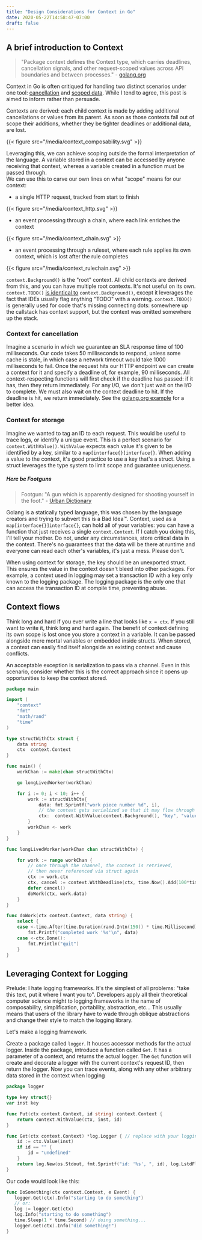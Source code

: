 ```yaml
---
title: "Design Considerations for Context in Go"
date: 2020-05-22T14:58:47-07:00
draft: false
---
```


## A brief introduction to Context
 > "Package context defines the Context type, which carries deadlines, cancellation signals, and other request-scoped values across API boundaries and between processes." - [golang.org](https://golang.org/pkg/context/)

Context in Go is often critiqued for handling two distinct scenarios under one tool: [cancellation][context is for cancellation] and [scoped data][context is not for cancellation]. 
While I tend to agree, this post is aimed to inform rather than persuade.

Contexts are derived: each child context is made by adding additional cancellations or values from its parent. 
As soon as those contexts fall out of scope their additions, whether they be tighter deadlines or additional data, are lost.

{{< figure src="/media/context_composability.svg" >}}

Leveraging this, we can achieve scoping outside the formal interpretation of the language. A variable stored in a context can be accessed by anyone receiving that context, whereas a variable created in a function must be passed through.  
We can use this to carve our own lines on what "scope" means for our context: 
- a single HTTP request, tracked from start to finish

{{< figure src="/media/context_http.svg" >}}

- an event processing through a chain, where each link enriches the context

{{< figure src="/media/context_chain.svg" >}}

- an event processing through a ruleset, where each rule applies its own context, which is lost after the rule completes

{{< figure src="/media/context_rulechain.svg" >}}

`context.Background()` is the "root" context.  All child contexts are derived from this, and you can have multiple root contexts.  It's not useful on its own.  
`context.TODO()` [is identical to][stdlib context todo and background] `context.Background()`, except it leverages the fact that IDEs usually flag anything "TODO" with a warning. 
`context.TODO()` is generally used for code that's missing connecting dots: somewhere up the callstack has context support, but the context was omitted somewhere up the stack.

[how to correctly use context in go]:https://medium.com/@cep21/how-to-correctly-use-context-context-in-go-1-7-8f2c0fafdf39
[context is for cancellation]:https://dave.cheney.net/2017/01/26/context-is-for-cancelation
[context is not for cancellation]:https://dave.cheney.net/2017/08/20/context-isnt-for-cancellation
[stdlib context todo and background]:https://golang.org/src/context/context.go#L200

### Context for cancellation
Imagine a scenario in which we guarantee an SLA response time of 100 milliseconds. 
Our code takes 50 milliseconds to respond, unless some cache is stale, in which case a network timeout would take 1000 milliseconds to fail.
Once the request hits our HTTP endpoint we can create a context for it and specify a deadline of, for example, 90 milliseconds. 
All context-respecting functions will first check if the deadline has passed: if it has, then they return immediately. 
For any I/O, we don't just wait on the I/O to complete.  We must also wait on the context deadline to hit.  If the deadline is hit, we return immediately.
See the [golang.org example][deadline example] for a better idea.

[deadline example]:https://golang.org/src/context/example_test.go#L57

### Context for storage
Imagine we wanted to tag an ID to each request.  This would be useful to trace logs, or identify a unique event. 
This is a perfect scenario for `context.WithValue()`. 
`WithValue` expects each value it's given to be identified by a key, similar to a `map[interface{}]interface{}`.
When adding a value to the context, it's good practice to use a key that's a struct. 
Using a struct leverages the type system to limit scope and guarantee uniqueness.

##### Here be Footguns
> Footgun: "A gun which is apparently designed for shooting yourself in the foot." - [Urban Dictionary](https://www.urbandictionary.com/define.php?term=footgun)

Golang is a statically typed language, this was chosen by the language creators and trying to subvert this is a Bad Idea™.
Context, used as a `map[interface{}]interface{}`, can hold all of your variables: you can have a function that just receives a single `context.Context`.
If I catch you doing this, I'll tell your mother. Do not, under any circumstances, store critical data in the context. 
There's no guarantees that the data will be there at runtime and everyone can read each other's variables, it's just a mess.  Please don't.

When using context for storage, the key should be an unexported struct. 
This ensures the value in the context doesn't bleed into other packages. 
For example, a context used in logging may set a transaction ID with a key only known to the logging package. 
The logging package is the only one that can access the transaction ID at compile time, preventing abuse.

## Context flows
Think long and hard if you ever write a line that looks like `x = ctx`.  If you still want to write it, think long and hard again.
The benefit of context defining its own scope is lost once you store a context in a variable.
It can be passed alongside mere mortal variables or embedded inside structs. 
When stored, a context can easily find itself alongside an existing context and cause conflicts.

An acceptable exception is serialization to pass via a channel.  Even in this scenario, consider whether this is the correct approach since it opens up opportunities to keep the context stored.
```go
package main

import (
	"context"
	"fmt"
	"math/rand"
	"time"
)

type structWithCtx struct {
	data string
	ctx  context.Context
}

func main() {
	workChan := make(chan structWithCtx)

	go longLivedWorker(workChan)

	for i := 0; i < 10; i++ {
		work := structWithCtx{
			data: fmt.Sprintf("work piece number %d", i),
            // the context gets serialized so that it may flow through the channel
			ctx:  context.WithValue(context.Background(), "key", "value"),
		}
		workChan <- work
	}
}

func longLivedWorker(workChan chan structWithCtx) {

	for work := range workChan {
        // once through the channel, the context is retrieved,
        // then never referenced via struct again
		ctx := work.ctx
		ctx, cancel := context.WithDeadline(ctx, time.Now().Add(100*time.Millisecond))
		defer cancel()
		doWork(ctx, work.data)
	}
}

func doWork(ctx context.Context, data string) {
	select {
	case <-time.After(time.Duration(rand.Intn(150)) * time.Millisecond):
		fmt.Printf("completed work '%s'\n", data)
	case <-ctx.Done():
		fmt.Println("quit")
	}
}
```

## Leveraging Context for Logging
Prelude: I hate logging frameworks.  It's the simplest of all problems: "take this text, put it where I want you to". 
Developers apply all their theoretical computer science might to logging frameworks in the name of composability, simplification, portability, abstraction, etc...
This usually means that users of the library have to wade through oblique abstractions and change their style to match the logging library.

Let's make a logging framework. 

Create a package called `logger`.  It houses accessor methods for the actual logger.
Inside the package, introduce a function called `Get`.  It has a parameter of a context, and returns the actual logger.
The `Get` function will create and decorate a logger with the current context's request ID, then return the logger. 
Now you can trace events, along with any other arbitrary data stored in the context when logging
```go
package logger

type key struct{}
var inst key

func Put(ctx context.Context, id string) context.Context {
	return context.WithValue(ctx, inst, id)
}

func Get(ctx context.Context) *log.Logger { // replace with your logging library of choice
	id := ctx.Value(inst)
	if id == "" {
		id = "undefined"
	}
	return log.New(os.Stdout, fmt.Sprintf("id: '%s', ", id), log.LstdFlags)
}
```
Our code would look like this: 
 ```go
func DoSomething(ctx context.Context, e Event) {
	logger.Get(ctx).Info("starting to do something")
	// or:
	log := logger.Get(ctx)
	log.Info("starting to do something")
	time.Sleep(1 * time.Second) // doing something...
	logger.Get(ctx).Info("did something!")
}
 ```

